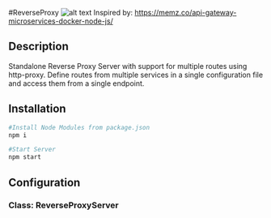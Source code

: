 #ReverseProxy
![alt text](https://dzwonsemrish7.cloudfront.net/items/2x0e3Z0G160o3F3D3V42/Image%202018-04-22%20at%202.57.55%20PM.png?v=2a4aba67)
Inspired by: https://memz.co/api-gateway-microservices-docker-node-js/

## Description

Standalone Reverse Proxy Server with support for multiple routes using http-proxy. Define routes from multiple services in a single configuration file and access them from a single endpoint.

## Installation

```bash
#Install Node Modules from package.json
npm i

#Start Server
npm start
```

## Configuration


### Class: ReverseProxyServer